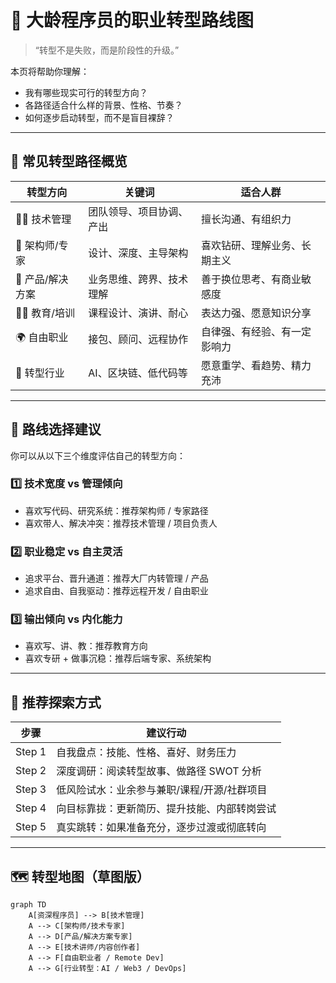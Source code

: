 # 🧭 大龄程序员的职业转型路线图

> “转型不是失败，而是阶段性的升级。”

本页将帮助你理解：  
- 我有哪些现实可行的转型方向？  
- 各路径适合什么样的背景、性格、节奏？  
- 如何逐步启动转型，而不是盲目裸辞？

---

## 🚦 常见转型路径概览

| 转型方向       | 关键词                   | 适合人群                     |
|----------------|--------------------------|------------------------------|
| 🧑‍💼 技术管理   | 团队领导、项目协调、产出 | 擅长沟通、有组织力             |
| 🧠 架构师/专家   | 设计、深度、主导架构     | 喜欢钻研、理解业务、长期主义     |
| 🎯 产品/解决方案 | 业务思维、跨界、技术理解 | 善于换位思考、有商业敏感度       |
| 🧑‍🏫 教育/培训   | 课程设计、演讲、耐心     | 表达力强、愿意知识分享           |
| 🌍 自由职业     | 接包、顾问、远程协作     | 自律强、有经验、有一定影响力     |
| 🧪 转型行业     | AI、区块链、低代码等     | 愿意重学、看趋势、精力充沛       |

---

## 🧭 路线选择建议

你可以从以下三个维度评估自己的转型方向：

### 1️⃣ 技术宽度 vs 管理倾向

- 喜欢写代码、研究系统：推荐架构师 / 专家路径
- 喜欢带人、解决冲突：推荐技术管理 / 项目负责人

### 2️⃣ 职业稳定 vs 自主灵活

- 追求平台、晋升通道：推荐大厂内转管理 / 产品
- 追求自由、自我驱动：推荐远程开发 / 自由职业

### 3️⃣ 输出倾向 vs 内化能力

- 喜欢写、讲、教：推荐教育方向
- 喜欢专研 + 做事沉稳：推荐后端专家、系统架构

---

## 📍 推荐探索方式

| 步骤 | 建议行动                                       |
|------|------------------------------------------------|
| Step 1 | 自我盘点：技能、性格、喜好、财务压力             |
| Step 2 | 深度调研：阅读转型故事、做路径 SWOT 分析        |
| Step 3 | 低风险试水：业余参与兼职/课程/开源/社群项目     |
| Step 4 | 向目标靠拢：更新简历、提升技能、内部转岗尝试     |
| Step 5 | 真实跳转：如果准备充分，逐步过渡或彻底转向       |

---

## 🗺️ 转型地图（草图版）

```mermaid
graph TD
    A[资深程序员] --> B[技术管理]
    A --> C[架构师/技术专家]
    A --> D[产品/解决方案专家]
    A --> E[技术讲师/内容创作者]
    A --> F[自由职业者 / Remote Dev]
    A --> G[行业转型：AI / Web3 / DevOps]
